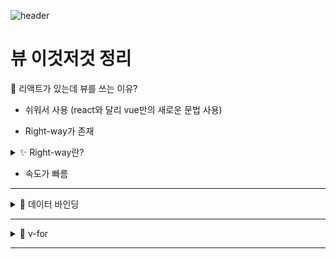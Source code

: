 ![header](https://capsule-render.vercel.app/api?type=waving&color=auto&height=300&section=header&text=뷰%20정리%20&fontSize=90&animation=fadeIn&fontAlignY=38&desc=%20이성규&descAlignY=65&descAlign=90)

# 뷰 이것저것 정리

📌 리액트가 있는데 뷰를 쓰는 이유?

- 쉬워서 사용 (react와 달리 vue만의 새로운 문법 사용)

- Right-way가 존재

<details markdown="1">
<summary>✨ Right-way란?</summary>

- for 반목문을 사용하려 할때 (mpa, forEach, for in , for of 등 여러 반복문으로 사용가능하지만 vue는 v-for에 박아넣음

- 이로인해 협헙할 때 편리함

- 수정과 관리가 편함

---

</details>

- 속도가 빠름

---
<details markdown="1">
<summary>🎨 데이터 바인딩</summary>

```javascript
document.getElementById(test).innerHTML = 데이터;
```

- vue는 이럴 필요없이 데이터보관을 하고 HTML 꽂아넣음

```javascript
<script>
export default {
  name : 'App',
  data(){
    return {
      price1 : 60
    }
  }
}

</script>
```

- 로 데이터를 보관하고 

```javascript
<p>{{ price1 }} 원</p>
```

- 데이터를 꽂으면 됨

```javascript
<template>
  <div>
    <h4 :style="스타일">XX 원룸</h4>
    <p>XX 만원</p>
  </div>
  <div>
    <h4>XX 원룸</h4>
    <p>XX 만원</p>
  </div>
</template>

<script>
export default {
  name : 'App',
  data(){
    return {
      price1 : 60,
      스타일 : 'color:red'
    }
  }
}

</script>
```

- style="" id="" class="" 에도 데이터를 꽂을 수 있음

---

</details>

---

<details markdown="1">
<summary>🧨 v-for </summary>

```javascript
<div class="menu">
  <a v-for="test in 3" :key="test">Home</a>
</div>
```

- 원하는 태그에 v-for="작명 in 반복할횟수" 를 적음
 
- key 속성은 반복문돌릴 때 필요

- 위에 코드는 a태그가 3개 생성

```javascript
<div class="menu">
  <a v-for="test in subject" :key="test">{{ test }}</a>
</div>

data(){
  return {
    subject : ['Home', 'Shop', 'About']
  }
}
```

- subject안의 자료 갯수만큼 반복

- test는 반복될 때마다 subject 안에 있던 자료들

```javascript
<div class="menu">
  <a v-for="(test,i) in subject" :key="i"> {{ test }}</a>
</div>
```

- i 가 증가하면서 subject 안에 내용이 반복 출력

```javascript
<div v-for="(a,i) in products" :key="i">
  <h4>{{products[i]}}</h4>
  <p>50만원</p>
</div>
```

- 반복문을 돌리면서 products[i]를 상품명으로 출력

</details>

---
